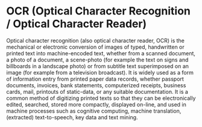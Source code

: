 # OCR (Optical Character Recognition / Optical Character Reader)

Optical character recognition (also optical character reader, OCR) is the mechanical or electronic conversion of images of typed, handwritten or printed text into machine-encoded text, whether from a scanned document, a photo of a document, a scene-photo (for example the text on signs and billboards in a landscape photo) or from subtitle text superimposed on an image (for example from a television broadcast). It is widely used as a form of information entry from printed paper data records, whether passport documents, invoices, bank statements, computerized receipts, business cards, mail, printouts of static-data, or any suitable documentation. It is a common method of digitizing printed texts so that they can be electronically edited, searched, stored more compactly, displayed on-line, and used in machine processes such as cognitive computing, machine translation, (extracted) text-to-speech, key data and text mining.

